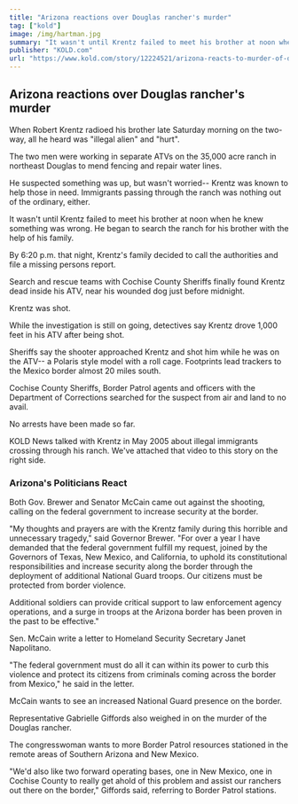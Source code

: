 ```yaml
---
title: "Arizona reactions over Douglas rancher's murder"
tag: ["kold"]
image: /img/hartman.jpg
summary: "It wasn't until Krentz failed to meet his brother at noon when he knew something was wrong. He began to search the ranch for his brother with the help of his family."
publisher: "KOLD.com"
url: "https://www.kold.com/story/12224521/arizona-reacts-to-murder-of-douglas-rancher/"
---
```

## Arizona reactions over Douglas rancher's murder

When Robert Krentz radioed his brother late Saturday morning on the two-way, all he heard was "illegal alien" and "hurt".

The two men were working in separate ATVs on the 35,000 acre ranch in northeast Douglas to mend fencing and repair water lines.

He suspected something was up, but wasn't worried-- Krentz was known to help those in need. Immigrants passing through the ranch was nothing out of the ordinary, either.

It wasn't until Krentz failed to meet his brother at noon when he knew something was wrong. He began to search the ranch for his brother with the help of his family.

By 6:20 p.m. that night, Krentz's family decided to call the authorities and file a missing persons report.

Search and rescue teams with Cochise County Sheriffs finally found Krentz dead inside his ATV, near his wounded dog just before midnight.

Krentz was shot.

While the investigation is still on going, detectives say Krentz drove 1,000 feet in his ATV after being shot.

Sheriffs say the shooter approached Krentz and shot him while he was on the ATV-- a Polaris style model with a roll cage. Footprints lead trackers to the Mexico border almost 20 miles south.

Cochise County Sheriffs, Border Patrol agents and officers with the Department of Corrections searched for the suspect from air and land to no avail.

No arrests have been made so far.

KOLD News talked with Krentz in May 2005 about illegal immigrants crossing through his ranch. We've attached that video to this story on the right side.

### Arizona's Politicians React

Both Gov. Brewer and Senator McCain came out against the shooting, calling on the federal government to increase security at the border.

"My thoughts and prayers are with the Krentz family during this horrible and unnecessary tragedy," said Governor Brewer.  "For over a year I have demanded that the federal government fulfill my request, joined by the Governors of Texas, New Mexico, and California, to uphold its constitutional responsibilities and increase security along the border through the deployment of additional National Guard troops.  Our citizens must be protected from border violence.  

Additional soldiers can provide critical support to law enforcement agency operations, and a surge in troops at the Arizona border has been proven in the past to be effective."

Sen. McCain write a letter to Homeland Security Secretary Janet Napolitano.

"The federal government must do all it can within its power to curb this violence and protect its citizens from criminals coming across the border from Mexico," he said in the letter.

McCain wants to see an increased National Guard presence on the border.

Representative Gabrielle Giffords also weighed in on the murder of the Douglas rancher.

The congresswoman wants to more Border Patrol resources stationed in the remote areas of Southern Arizona and New Mexico.

"We'd also like two forward operating bases, one in New Mexico, one in Cochise County to really get ahold of this problem and assist our ranchers out there on the border," Giffords said, referring to Border Patrol stations.

